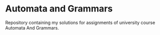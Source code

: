 # Automata and Grammars

Repository containing my solutions for assignments of university course Automata And Grammars.
